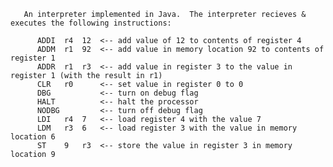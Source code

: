        An interpreter implemented in Java.  The interpreter recieves & executes the following instructions:
       
	      ADDI	r4	12	<-- add value of 12 to contents of register 4
	      ADDM	r1	92	<-- add value in memory location 92 to contents of register 1
	      ADDR	r1	r3	<-- add value in register 3 to the value in register 1 (with the result in r1)
	      CLR	r0		<-- set value in register 0 to 0
	      DBG			<-- turn on debug flag
	      HALT			<-- halt the processor
	      NODBG			<-- turn off debug flag
	      LDI	r4	7	<-- load register 4 with the value 7
	      LDM	r3	6	<-- load register 3 with the value in memory location 6
	      ST	9	r3	<-- store the value in register 3 in memory location 9
